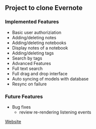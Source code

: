 ## Project to clone Evernote

### Implemented Features
- Basic user authoriziation
- Adding/deleting notes
- Adding/deleting notebooks
- Display notes of a notebook
- Adding/deleting tags
- Search by tags
- Advanced Features
 - Full text search
 - Full drag and drop interface
 - Auto syncing of models with database
  - Resync on failure


### Future Features
- Bug fixes
  - review re-rendering listening events

[Website](http://heifernote.herokuapp.com/)
